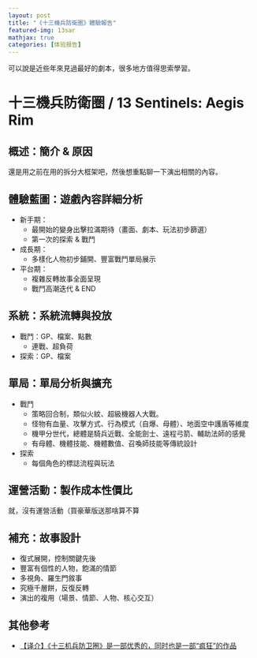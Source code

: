 ```yaml
---
layout: post
title: "《十三機兵防衛圏》體驗報告"
featured-img: 13sar
mathjax: true
categories: [体验报告]
---
```


可以說是近些年來見過最好的劇本，很多地方值得思索學習。

<!--more-->


# 十三機兵防衛圏 / 13 Sentinels: Aegis Rim


## 概述：簡介 & 原因

還是用之前在用的拆分大框架吧，然後想重點聊一下演出相關的內容。


## 體驗藍圖：遊戲內容詳細分析

+ 新手期：
  + 最開始的變身出擊拉滿期待（畫面、劇本、玩法初步篩選）
  + 第一次的探索 & 戰鬥
+ 成長期：
  + 多樣化人物初步鋪開、豐富戰鬥單局展示
+ 平台期：
  + 複雜反轉故事全面呈現
  + 戰鬥高潮迭代 & END


## 系統：系統流轉與投放

+ 戰鬥：GP、檔案、點數
  + 連戰、超負荷
+ 探索：GP、檔案


## 單局：單局分析與擴充

+ 戰鬥
  + 策略回合制，類似火紋、超級機器人大戰。
  + 怪物有血量、攻擊方式、行為模式（自爆、母體）、地面空中護盾等維度
  + 機甲分世代，總體是騎兵近戰、全能劍士、遠程弓箭、輔助法師的感覺
  + 有母體、機體技能、機體數值、召喚師技能等傳統設計
+ 探索
  + 每個角色的標誌流程與玩法


## 運營活動：製作成本性價比

就，沒有運營活動（買豪華版送那啥算不算


## 補充：故事設計

+ 復式展開，控制關鍵先後
+ 豐富有個性的人物，飽滿的情節
+ 多視角、羅生門敘事
+ 究極千層餅，反復反轉
+ 演出的複用（場景、情節、人物、核心交互）


## 其他參考

+ [【译介】《十三机兵防卫圈》是一部优秀的，同时也是一部“疯狂”的作品](https://zhuanlan.zhihu.com/p/104360076)
